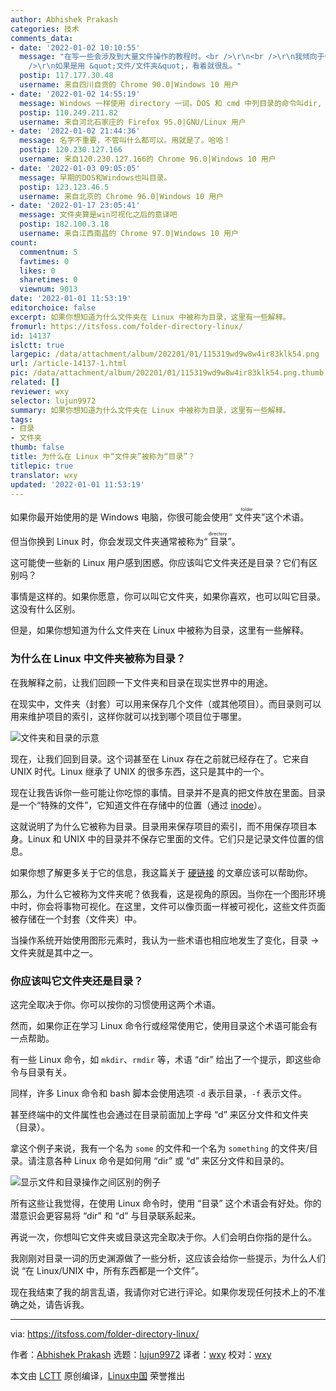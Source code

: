 ```yaml
---
author: Abhishek Prakash
categories: 技术
comments_data:
- date: '2022-01-02 10:10:55'
  message: "在写一些会涉及到大量文件操作的教程时。<br />\r\n<br />\r\n我倾向于使用 &quot;文件/目录&quot; 来描述，一目了然。<br
    />\r\n如果是用 &quot;文件/文件夹&quot;，看着就很乱。"
  postip: 117.177.30.48
  username: 来自四川自贡的 Chrome 90.0|Windows 10 用户
- date: '2022-01-02 14:55:19'
  message: Windows 一样使用 directory 一词。DOS 和 cmd 中列目录的命令叫dir, 很明显是取自这个词语的前 3 个字母。
  postip: 110.249.211.82
  username: 来自河北石家庄的 Firefox 95.0|GNU/Linux 用户
- date: '2022-01-02 21:44:36'
  message: 名字不重要，不管叫什么都可以。用就是了。哈哈！
  postip: 120.230.127.166
  username: 来自120.230.127.166的 Chrome 96.0|Windows 10 用户
- date: '2022-01-03 09:05:05'
  message: 早期的DOS和Windows也叫目录。
  postip: 123.123.46.5
  username: 来自北京的 Chrome 96.0|Windows 10 用户
- date: '2022-01-17 23:05:41'
  message: 文件夹算是win可视化之后的意译吧
  postip: 182.100.3.18
  username: 来自江西南昌的 Chrome 97.0|Windows 10 用户
count:
  commentnum: 5
  favtimes: 0
  likes: 0
  sharetimes: 0
  viewnum: 9013
date: '2022-01-01 11:53:19'
editorchoice: false
excerpt: 如果你想知道为什么文件夹在 Linux 中被称为目录，这里有一些解释。
fromurl: https://itsfoss.com/folder-directory-linux/
id: 14137
islctt: true
largepic: /data/attachment/album/202201/01/115319wd9w8w4ir83klk54.png
url: /article-14137-1.html
pic: /data/attachment/album/202201/01/115319wd9w8w4ir83klk54.png.thumb.jpg
related: []
reviewer: wxy
selector: lujun9972
summary: 如果你想知道为什么文件夹在 Linux 中被称为目录，这里有一些解释。
tags:
- 目录
- 文件夹
thumb: false
title: 为什么在 Linux 中“文件夹”被称为“目录”？
titlepic: true
translator: wxy
updated: '2022-01-01 11:53:19'
---
```


如果你最开始使用的是 Windows 电脑，你很可能会使用“<ruby> 文件夹 <rt>  folder </rt></ruby>”这个术语。


但当你换到 Linux 时，你会发现文件夹通常被称为“<ruby> 目录 <rt>  directory </rt></ruby>”。


这可能使一些新的 Linux 用户感到困惑。你应该叫它文件夹还是目录？它们有区别吗？


事情是这样的。如果你愿意，你可以叫它文件夹，如果你喜欢，也可以叫它目录。这没有什么区别。


但是，如果你想知道为什么文件夹在 Linux 中被称为目录，这里有一些解释。


### 为什么在 Linux 中文件夹被称为目录？


在我解释之前，让我们回顾一下文件夹和目录在现实世界中的用途。


在现实中，文件夹（封套）可以用来保存几个文件（或其他项目）。而目录则可以用来维护项目的索引，这样你就可以找到哪个项目位于哪里。


![文件夹和目录的示意](/data/attachment/album/202201/01/115319wd9w8w4ir83klk54.png)


现在，让我们回到目录。这个词甚至在 Linux 存在之前就已经存在了。它来自 UNIX 时代。Linux 继承了 UNIX 的很多东西，这只是其中的一个。


现在让我告诉你一些可能让你吃惊的事情。目录并不是真的把文件放在里面。目录是一个“特殊的文件”，它知道文件在存储中的位置（通过 [inode](https://linuxhandbook.com/inode-linux/)）。


这就说明了为什么它被称为目录。目录用来保存项目的索引，而不用保存项目本身。Linux 和 UNIX 中的目录并不保存它里面的文件。它们只是记录文件位置的信息。


如果你想了解更多关于它的信息，我这篇关于 [硬链接](https://linuxhandbook.com/hard-link/) 的文章应该可以帮助你。


那么，为什么它被称为文件夹呢？依我看，这是视角的原因。当你在一个图形环境中时，你会将事物可视化。在这里，文件可以像页面一样被可视化，这些文件页面被存储在一个封套（文件夹）中。


当操作系统开始使用图形元素时，我认为一些术语也相应地发生了变化，目录 -> 文件夹就是其中之一。


### 你应该叫它文件夹还是目录？


这完全取决于你。你可以按你的习惯使用这两个术语。


然而，如果你正在学习 Linux 命令行或经常使用它，使用目录这个术语可能会有一点帮助。


有一些 Linux 命令，如 `mkdir`、`rmdir` 等，术语 “dir” 给出了一个提示，即这些命令与目录有关。


同样，许多 Linux 命令和 bash 脚本会使用选项 `-d` 表示目录，`-f` 表示文件。


甚至终端中的文件属性也会通过在目录前面加上字母 “d” 来区分文件和文件夹（目录）。


拿这个例子来说，我有一个名为 `some` 的文件和一个名为 `something` 的文件夹/目录。请注意各种 Linux 命令是如何用 “dir” 或 “d” 来区分文件和目录的。


![显示文件和目录操作之间区别的例子](/data/attachment/album/202201/01/115319qbl7bb1mt130rmlr.png)


所有这些让我觉得，在使用 Linux 命令时，使用 “目录” 这个术语会有好处。你的潜意识会更容易将 “dir” 和 “d” 与目录联系起来。


再说一次，你想叫它文件夹或目录这完全取决于你。人们会明白你指的是什么。


我刚刚对目录一词的历史渊源做了一些分析，这应该会给你一些提示，为什么人们说 “在 Linux/UNIX 中，所有东西都是一个文件”。


现在我结束了我的胡言乱语，我请你对它进行评论。如果你发现任何技术上的不准确之处，请告诉我。




---


via: <https://itsfoss.com/folder-directory-linux/>


作者：[Abhishek Prakash](https://itsfoss.com/author/abhishek/) 选题：[lujun9972](https://github.com/lujun9972) 译者：[wxy](https://github.com/wxy) 校对：[wxy](https://github.com/wxy)


本文由 [LCTT](https://github.com/LCTT/TranslateProject) 原创编译，[Linux中国](https://linux.cn/) 荣誉推出